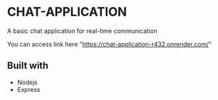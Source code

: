 # CHAT-APPLICATION

A basic chat application for real-time communication

You can access link here "https://chat-application-r432.onrender.com/"

## Built with
* Nodejs
* Express